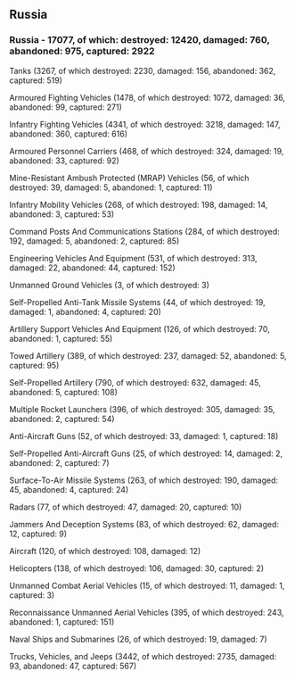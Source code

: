 
 
 ## Russia
 
 ### Russia - 17077, of which: destroyed: 12420, damaged: 760, abandoned: 975, captured: 2922

 

 

 Tanks (3267, of which destroyed: 2230, damaged: 156, abandoned: 362, captured: 519)

 Armoured Fighting Vehicles (1478, of which destroyed: 1072, damaged: 36, abandoned: 99, captured: 271)

 Infantry Fighting Vehicles (4341, of which destroyed: 3218, damaged: 147, abandoned: 360, captured: 616)

 Armoured Personnel Carriers (468, of which destroyed: 324, damaged: 19, abandoned: 33, captured: 92)

 Mine-Resistant Ambush Protected (MRAP) Vehicles (56, of which destroyed: 39, damaged: 5, abandoned: 1, captured: 11)

 Infantry Mobility Vehicles (268, of which destroyed: 198, damaged: 14, abandoned: 3, captured: 53)

 Command Posts And Communications Stations (284, of which destroyed: 192, damaged: 5, abandoned: 2, captured: 85)

 Engineering Vehicles And Equipment (531, of which destroyed: 313, damaged: 22, abandoned: 44, captured: 152)

 Unmanned Ground Vehicles (3, of which destroyed: 3)

 Self-Propelled Anti-Tank Missile Systems (44, of which destroyed: 19, damaged: 1, abandoned: 4, captured: 20)

 Artillery Support Vehicles And Equipment (126, of which destroyed: 70, abandoned: 1, captured: 55)

 Towed Artillery (389, of which destroyed: 237, damaged: 52, abandoned: 5, captured: 95)

 Self-Propelled Artillery (790, of which destroyed: 632, damaged: 45, abandoned: 5, captured: 108)

 Multiple Rocket Launchers (396, of which destroyed: 305, damaged: 35, abandoned: 2, captured: 54)

 Anti-Aircraft Guns (52, of which destroyed: 33, damaged: 1, captured: 18)

 Self-Propelled Anti-Aircraft Guns (25, of which destroyed: 14, damaged: 2, abandoned: 2, captured: 7)

 Surface-To-Air Missile Systems (263, of which destroyed: 190, damaged: 45, abandoned: 4, captured: 24)

 Radars (77, of which destroyed: 47, damaged: 20, captured: 10)

 Jammers And Deception Systems (83, of which destroyed: 62, damaged: 12, captured: 9)

 Aircraft (120, of which destroyed: 108, damaged: 12)

 Helicopters (138, of which destroyed: 106, damaged: 30, captured: 2)

 Unmanned Combat Aerial Vehicles (15, of which destroyed: 11, damaged: 1, captured: 3)

 Reconnaissance Unmanned Aerial Vehicles (395, of which destroyed: 243, abandoned: 1, captured: 151)

 Naval Ships and Submarines (26, of which destroyed: 19, damaged: 7)

 Trucks, Vehicles, and Jeeps (3442, of which destroyed: 2735, damaged: 93, abandoned: 47, captured: 567)

